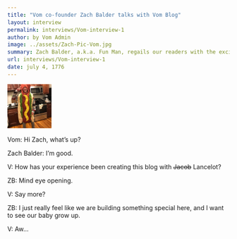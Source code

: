 ```yaml
---
title: "Vom co-founder Zach Balder talks with Vom Blog"
layout: interview
permalink: interviews/Vom-interview-1
author: by Vom Admin
image: ../assets/Zach-Pic-Vom.jpg
summary: Zach Balder, a.k.a. Fun Man, regails our readers with the exciting tale of this lovely cyber spot.
url: interviews/Vom-interview-1
date: july 4, 1776
---
```


<img src="../assets/Zach-Pic-Vom.jpg" height="100px" width="100px">

Vom: Hi Zach, what’s up?

Zach Balder: I’m good.

V: How has your experience been creating this blog with ~~Jacob~~ Lancelot?

ZB: Mind eye opening.

V: Say more?

ZB: I just really feel like we are building something special here, and I want to see our baby grow up.

V: Aw...
